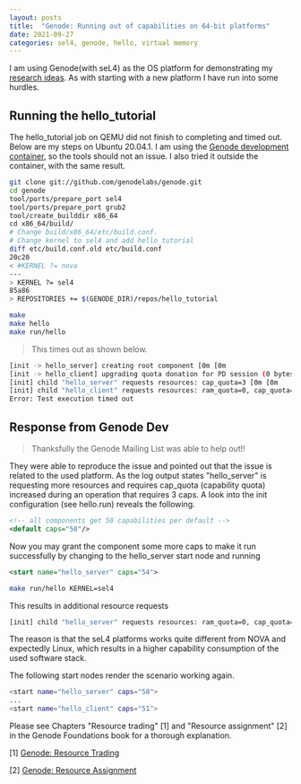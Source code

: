 ```yaml
---
layout: posts
title:  "Genode: Running out of capabilities on 64-bit platforms"
date: 2021-09-27
categories: sel4, genode, hello, virtual memory
---
```


I am using Genode(with seL4) as the OS platform for demonstrating my [research ideas](https://sid-agrawal.ca/index.html#research-projects). As with starting with a new platform I have run into some hurdles.

## Running the hello_tutorial

The hello_tutorial job on QEMU did not finish to completing and timed out. Below are my steps on Ubuntu 20.04.1. I am using the [Genode development container](https://genodians.org/skalk/2020-09-29-docker-devel), so the tools should not an issue. I also tried it outside the container, with the same result.

```bash
git clone git://github.com/genodelabs/genode.git 
cd genode
tool/ports/prepare_port sel4
tool/ports/prepare_port grub2
tool/create_builddir x86_64
cd x86_64/build/
# Change build/x86_64/etc/build.conf. 
# Change kernel to sel4 and add hello_tutorial
diff etc/build.conf.old etc/build.conf
20c20
< #KERNEL ?= nova
---
> KERNEL ?= sel4
85a86
> REPOSITORIES += $(GENODE_DIR)/repos/hello_tutorial

make
make hello
make run/hello 
```

> This times out as shown below.
> 

```bash
[init -> hello_server] creating root component [0m [0m
[init -> hello_client] upgrading quota donation for PD session (0 bytes, 4 caps) [0m [0m
[init] child "hello_server" requests resources: cap_quota=3 [0m [0m
[init] child "hello_client" requests resources: ram_quota=0, cap_quota=4 [0m [0m
Error: Test execution timed out
```

## Response from Genode Dev

> Thanksfully the Genode Mailing List was able to help out!!
> 

They were able to reproduce the issue and pointed out that the issue is related to the used platform. As the log output states "hello_server" is requesting more resources and requires cap_quota (capability quota) increased during an operation that requires 3 caps. A look into the init configuration (see hello.run) reveals the following.

```xml
<!-- all components get 50 capabilities per default -->
<default caps="50"/>
```

Now you may grant the component some more caps to make it run successfully by changing to the hello_server start node and running

```xml
<start name="hello_server" caps="54">
```

```bash
make run/hello KERNEL=sel4
```

This results in additional resource requests

```bash
[init] child "hello_server" requests resources: ram_quota=0, cap_quota=4
```

The reason is that the seL4 platforms works quite different from NOVA and expectedly Linux, which results in a higher capability consumption of the used software stack.

The following start nodes render the scenario working again.

```bash
<start name="hello_server" caps="58">
...
<start name="hello_client" caps="51">
```

Please see Chapters "Resource trading" [1] and "Resource assignment" [2] in the Genode Foundations book for a thorough explanation.

[1] [Genode: Resource Trading](https://genode.org/documentation/genode-foundations/21.05/architecture/Resource_trading.html)

[2] [Genode: Resource Assignment](https://genode.org/documentation/genode-foundations/21.05/system_configuration/The_init_component.html#Resource_assignment)